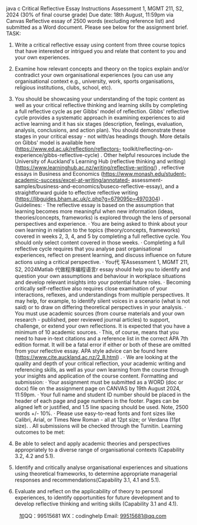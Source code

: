 java c
Critical Reflective Essay
Instructions
Assessment   1,   MGMT 211, S2, 2024 (30% of final course   grade)
Due date:   18th August,   11:59pm via Canvas
Reflective essay of 2500 words (excluding reference   list) and submitted   as   a   Word   document.   Please see below for the assignment   brief.
TASK:
1. Write a critical   reflective essay using content   from   three   course   topics   that   have   interested   or   intrigued you and relate that content to you   and your   own   experiences.
2.   Examine   how relevant concepts and theory on the topics   explain   and/or   contradict your   own   organisational experiences   (you can use any organisational context   e.g.,   university, work,
sports organisations, religious institutions, clubs,   school,   etc).
3. You should be showcasing your understanding of the topic   content   as well   as   your   critical   reflective thinking and   learning skills   by completing a full reflective   cycle   as   per   Gibbs'
model of   reflection.
Gibbs' reflective cycle   provides a systematic approach   in examining   experiences   to   aid   active
learning and it   has six stages (description, feelings,   evaluation,   analysis,   conclusions,   and   action
plan). You should demonstrate these stages in your critical   essay   -   not with/as   headings though.   More
details   on   Gibbs' model   is   available   here   (https://www.ed.ac.uk/reflection/reflectors-   toolkit/reflecting-on-experience/gibbs-reflective-cycle)   .
Other helpful resources include the   University of   Auckland's   Learning   Hub   (reflective thinking   and   writing) (https://www.learninghub.ac.nz/writing/reflective-writing/)   , reflective   essays   in   Business
and   Economics   (https://www.monash.edu/student-academic-success/excel-at-writing/annotated-
assessment-samples/business-and-economics/buseco-reflective-essay), and   a   straightforward   guide   to   effective   reflective   writing   (https://libguides.bham.ac.uk/c.php?g=679095p=4970304)   .
Guidelines:
·      The reflective essay   is based on the   assumption that   learning   becomes   more   meaningful when   new   information (ideas, theories/concepts, frameworks)   is explored through the   lens of   personal   perspectives and experience.
·      You are   being asked to think about your own   learning   in   relation to the   topics
(theory/concepts, frameworks) covered   in weeks 2, 3, 4, and 5   by   completing   a full   reflective   cycle. You should only select content covered   in those weeks.
·      Completing a full reflective cycle   requires that you analyse   past   organisational   experiences,   reflect on   present   learning, and discuss   influence on future actions   using   a   critical   perspective.
·      You代 写Assessment 1, MGMT 211, S2, 2024Matlab
代做程序编程语言r essay should   help you to   identify and question your own assumptions   and   behaviour   in   workplace situations and develop relevant   insights   into your potential   future   roles.
·      Becoming critically self-reflective also requires close examination   of your   interactions,   reflexes,   and understandings from   multiple   perspectives.   It   may   help, for example, to identify silent voices      in a scenario (what   is   not said) or to draw   on   differing   theoretical   perspectives   in   your   analysis.
·      You must   use academic sources   (from course   materials and your own   research   -   published,
peer reviewed journal articles) to support, challenge, or extend your own   reflections.   It   is   expected   that you   have a minimum of   10 academic   sources.
·      This, of course,   means that you   need to   have   in-text citations and a   reference   list   in the   correct   APA 7th edition format.   It will be a fatal error   if either or   both   of these   are   omitted from your
reflective   essay.   APA   style   advice   can   be   found   here   (https://www.cite.auckland.ac.nz/2_8.html)   .
·      We are looking at the quality and   depth   of your critical   reflection, your   academic   writing   and   referencing skills, as well as your own learning from the   course   through your   insights   and   application of the course content.
Formatting and submission:
·      Your assignment   must   be submitted as a WORD (doc or   docx)   file   on   the   assignment   page   on   CANVAS   by   19th August 2024,   11:59pm.
·      Your full   name and student   ID   number should   be   placed   in the   header of   each   page and   page
numbers   in the footer.   Pages can   be aligned   left or   justified, and   1.5   line spacing   should   be   used.   Note, 2500 words +/-   10%.
·      Please   use easy-to-read fonts and font sizes like   Calibri, Arial, or Times   New   Roman -   all   at   12pt   size; or Verdana (11pt   size).
.    All submissions will   be checked through   the   Turnitin.
Learning outcomes to   be   met:


1.   Be able to select and apply academic theories   and   perspectives   appropriately to   a   diverse   range   of organisational contexts   (Capability 3.2, 4.2 and   5.1).
2.   Identify and critically analyse organisational experiences and situations   using   theoretical
frameworks, to determine appropriate managerial responses and   recommendations(Capability   3.1, 4.1 and   5.1).
3.   Evaluate and reflect on the applicability of theory to   personal   experiences, to   identify   opportunities   for future development and to develop reflective thinking and writing   skills   (Capability   3.1   and   4.1).



         
加QQ：99515681  WX：codinghelp  Email: 99515681@qq.com
